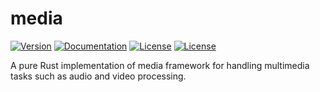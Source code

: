 # media

[![Version](https://img.shields.io/crates/v/media)](https://crates.io/crates/media)
[![Documentation](https://docs.rs/media/badge.svg)](https://docs.rs/media)
[![License](https://img.shields.io/badge/License-Apache%202-blue.svg)](LICENSE-APACHE)
[![License](https://img.shields.io/badge/License-MIT-green.svg)](LICENSE-MIT)

A pure Rust implementation of media framework for handling multimedia tasks such as audio and video processing.
